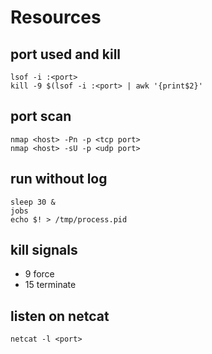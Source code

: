 # Resources
## port used and kill
    lsof -i :<port>
    kill -9 $(lsof -i :<port> | awk '{print$2}'
## port scan 
    nmap <host> -Pn -p <tcp port>
    nmap <host> -sU -p <udp port>
##  run without log
    sleep 30 &
    jobs
    echo $! > /tmp/process.pid
## kill signals
- 9 force
- 15 terminate
## listen on netcat
    netcat -l <port>
